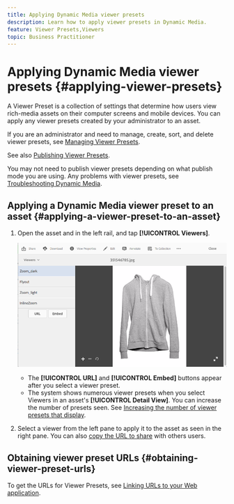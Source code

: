 ```yaml
---
title: Applying Dynamic Media viewer presets
description: Learn how to apply viewer presets in Dynamic Media.
feature: Viewer Presets,Viewers
topic: Business Practitioner
---
```


# Applying Dynamic Media viewer presets {#applying-viewer-presets}

A Viewer Preset is a collection of settings that determine how users view rich-media assets on their computer screens and mobile devices. You can apply any viewer presets created by your administrator to an asset.

If you are an administrator and need to manage, create, sort, and delete viewer presets, see [Managing Viewer Presets](managing-viewer-presets.md).

See also [Publishing Viewer Presets](managing-viewer-presets.md#publishing-viewer-presets).

You may not need to publish viewer presets depending on what publish mode you are using.
Any problems with viewer presets, see [Troubleshooting Dynamic Media](troubleshoot-dm.md#viewers).

## Applying a Dynamic Media viewer preset to an asset {#applying-a-viewer-preset-to-an-asset}

1. Open the asset and in the left rail, and tap **[!UICONTROL Viewers]**.

   ![chlimage_1-104](assets/chlimage_1-104.png)

   * The **[!UICONTROL URL]** and **[!UICONTROL Embed]** buttons appear after you select a viewer preset.
   * The system shows numerous viewer presets when you select Viewers in an asset's **[!UICONTROL Detail View]**. You can increase the number of presets seen. See [Increasing the number of viewer presets that display](managing-viewer-presets.md).

1. Select a viewer from the left pane to apply it to the asset as seen in the right pane. You can also [copy the URL to share](linking-urls-to-yourwebapplication.md) with others users.

## Obtaining viewer preset URLs {#obtaining-viewer-preset-urls}

To get the URLs for Viewer Presets, see [Linking URLs to your Web application](linking-urls-to-yourwebapplication.md).
